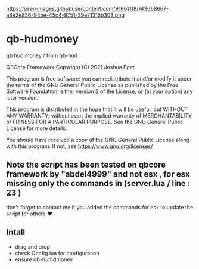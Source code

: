 https://user-images.githubusercontent.com/91661118/143668667-a8e2e856-94be-45c4-9751-39e71315b303.png

# qb-hudmoney
qb hud money / from qb-hud 

QBCore Framework
Copyright (C) 2021 Joshua Eger

This program is free software: you can redistribute it and/or modify
it under the terms of the GNU General Public License as published by
the Free Software Foundation, either version 3 of the License, or
(at your option) any later version.

This program is distributed in the hope that it will be useful,
but WITHOUT ANY WARRANTY; without even the implied warranty of
MERCHANTABILITY or FITNESS FOR A PARTICULAR PURPOSE.  See the
GNU General Public License for more details.

You should have received a copy of the GNU General Public License
along with this program.  If not, see <https://www.gnu.org/licenses/>

## Note the script has been tested on qbcore framework by "abdel4999" and not esx , for esx missing only the commands in (server.lua / line : 23 ) 

don't forget to contact me if you added the commands for esx to update the script for others ❤

## Intall 

- drag and drop 
- check Config.lua for configuration
- ensure qb-humdmoney
